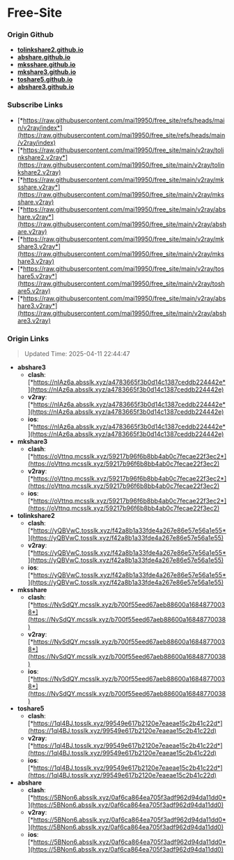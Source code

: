 # Free-Site

### Origin Github

- [**tolinkshare2.github.io**](https://github.com/tolinkshare2/tolinkshare2.github.io)
- [**abshare.github.io**](https://github.com/abshare/abshare.github.io)
- [**mksshare.github.io**](https://github.com/mksshare/mksshare.github.io)
- [**mkshare3.github.io**](https://github.com/mkshare3/mkshare3.github.io)
- [**toshare5.github.io**](https://github.com/toshare5/toshare5.github.io)
- [**abshare3.github.io**](https://github.com/abshare3/abshare3.github.io)

### Subscribe Links

- [*https://raw.githubusercontent.com/mai19950/free_site/refs/heads/main/v2ray/index*](https://raw.githubusercontent.com/mai19950/free_site/refs/heads/main/v2ray/index)
- [*https://raw.githubusercontent.com/mai19950/free_site/main/v2ray/tolinkshare2.v2ray*](https://raw.githubusercontent.com/mai19950/free_site/main/v2ray/tolinkshare2.v2ray)
- [*https://raw.githubusercontent.com/mai19950/free_site/main/v2ray/mksshare.v2ray*](https://raw.githubusercontent.com/mai19950/free_site/main/v2ray/mksshare.v2ray)
- [*https://raw.githubusercontent.com/mai19950/free_site/main/v2ray/abshare.v2ray*](https://raw.githubusercontent.com/mai19950/free_site/main/v2ray/abshare.v2ray)
- [*https://raw.githubusercontent.com/mai19950/free_site/main/v2ray/mkshare3.v2ray*](https://raw.githubusercontent.com/mai19950/free_site/main/v2ray/mkshare3.v2ray)
- [*https://raw.githubusercontent.com/mai19950/free_site/main/v2ray/toshare5.v2ray*](https://raw.githubusercontent.com/mai19950/free_site/main/v2ray/toshare5.v2ray)
- [*https://raw.githubusercontent.com/mai19950/free_site/main/v2ray/abshare3.v2ray*](https://raw.githubusercontent.com/mai19950/free_site/main/v2ray/abshare3.v2ray)

### Origin Links

> Updated Time: 2025-04-11 22:44:47

- **abshare3**
  - **clash**: [*https://nIAz6a.absslk.xyz/a4783665f3b0d14c1387ceddb224442e*](https://nIAz6a.absslk.xyz/a4783665f3b0d14c1387ceddb224442e)
  - **v2ray**: [*https://nIAz6a.absslk.xyz/a4783665f3b0d14c1387ceddb224442e*](https://nIAz6a.absslk.xyz/a4783665f3b0d14c1387ceddb224442e)
  - **ios**: [*https://nIAz6a.absslk.xyz/a4783665f3b0d14c1387ceddb224442e*](https://nIAz6a.absslk.xyz/a4783665f3b0d14c1387ceddb224442e)
- **mkshare3**
  - **clash**: [*https://oVttnq.mcsslk.xyz/59217b96f6b8bb4ab0c7fecae22f3ec2*](https://oVttnq.mcsslk.xyz/59217b96f6b8bb4ab0c7fecae22f3ec2)
  - **v2ray**: [*https://oVttnq.mcsslk.xyz/59217b96f6b8bb4ab0c7fecae22f3ec2*](https://oVttnq.mcsslk.xyz/59217b96f6b8bb4ab0c7fecae22f3ec2)
  - **ios**: [*https://oVttnq.mcsslk.xyz/59217b96f6b8bb4ab0c7fecae22f3ec2*](https://oVttnq.mcsslk.xyz/59217b96f6b8bb4ab0c7fecae22f3ec2)
- **tolinkshare2**
  - **clash**: [*https://yQBVwC.tosslk.xyz/f42a8b1a33fde4a267e86e57e56a1e55*](https://yQBVwC.tosslk.xyz/f42a8b1a33fde4a267e86e57e56a1e55)
  - **v2ray**: [*https://yQBVwC.tosslk.xyz/f42a8b1a33fde4a267e86e57e56a1e55*](https://yQBVwC.tosslk.xyz/f42a8b1a33fde4a267e86e57e56a1e55)
  - **ios**: [*https://yQBVwC.tosslk.xyz/f42a8b1a33fde4a267e86e57e56a1e55*](https://yQBVwC.tosslk.xyz/f42a8b1a33fde4a267e86e57e56a1e55)
- **mksshare**
  - **clash**: [*https://NvSdQY.mcsslk.xyz/b700f55eed67aeb88600a16848770038*](https://NvSdQY.mcsslk.xyz/b700f55eed67aeb88600a16848770038)
  - **v2ray**: [*https://NvSdQY.mcsslk.xyz/b700f55eed67aeb88600a16848770038*](https://NvSdQY.mcsslk.xyz/b700f55eed67aeb88600a16848770038)
  - **ios**: [*https://NvSdQY.mcsslk.xyz/b700f55eed67aeb88600a16848770038*](https://NvSdQY.mcsslk.xyz/b700f55eed67aeb88600a16848770038)
- **toshare5**
  - **clash**: [*https://1ql4BJ.tosslk.xyz/99549e617b2120e7eaeae15c2b41c22d*](https://1ql4BJ.tosslk.xyz/99549e617b2120e7eaeae15c2b41c22d)
  - **v2ray**: [*https://1ql4BJ.tosslk.xyz/99549e617b2120e7eaeae15c2b41c22d*](https://1ql4BJ.tosslk.xyz/99549e617b2120e7eaeae15c2b41c22d)
  - **ios**: [*https://1ql4BJ.tosslk.xyz/99549e617b2120e7eaeae15c2b41c22d*](https://1ql4BJ.tosslk.xyz/99549e617b2120e7eaeae15c2b41c22d)
- **abshare**
  - **clash**: [*https://5BNon6.absslk.xyz/0af6ca864ea705f3adf962d94da11dd0*](https://5BNon6.absslk.xyz/0af6ca864ea705f3adf962d94da11dd0)
  - **v2ray**: [*https://5BNon6.absslk.xyz/0af6ca864ea705f3adf962d94da11dd0*](https://5BNon6.absslk.xyz/0af6ca864ea705f3adf962d94da11dd0)
  - **ios**: [*https://5BNon6.absslk.xyz/0af6ca864ea705f3adf962d94da11dd0*](https://5BNon6.absslk.xyz/0af6ca864ea705f3adf962d94da11dd0)
